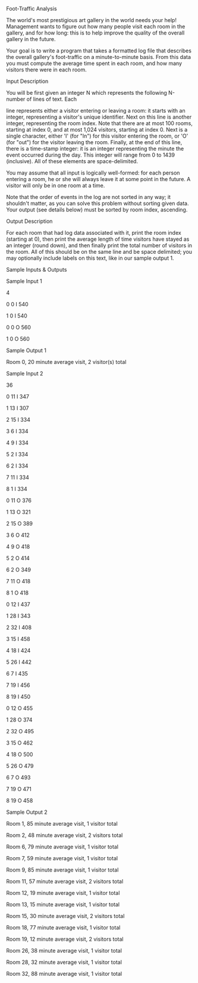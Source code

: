 Foot-Traffic Analysis

The world's most prestigious art gallery in the world needs your help! Management wants to figure out how many people visit each room in the gallery, and for how long: this is to help improve the quality of the overall gallery in the future.

Your goal is to write a program that takes a formatted log file that describes the overall gallery's foot-traffic on a minute-to-minute basis. From this data you must compute the average time spent in each room, and how many visitors there were in each room.

Input Description

You will be first given an integer N which represents the following N-number of lines of text. Each

line represents either a visitor entering or leaving a room: it starts with an integer, representing a visitor's unique identifier. Next on this line is another integer, representing the room index. Note that there are at most 100 rooms, starting at index 0, and at most 1,024 visitors, starting at index 0. Next is a single character, either 'I' (for "In") for this visitor entering the room, or 'O' (for "out") for the visitor leaving the room. Finally, at the end of this line, there is a time-stamp integer: it is an integer representing the minute the event occurred during the day. This integer will range from 0 to 1439 (inclusive). All of these elements are space-delimited.

You may assume that all input is logically well-formed: for each person entering a room, he or she will always leave it at some point in the future. A visitor will only be in one room at a time.

Note that the order of events in the log are not sorted in any way; it shouldn't matter, as you can solve this problem without sorting given data. Your output (see details below) must be sorted by room index, ascending.

Output Description

For each room that had log data associated with it, print the room index (starting at 0), then print the average length of time visitors have stayed as an integer (round down), and then finally print the total number of visitors in the room. All of this should be on the same line and be space delimited; you may optionally include labels on this text, like in our sample output 1.

Sample Inputs & Outputs

Sample Input 1

4

0 0 I 540

1 0 I 540

0 0 O 560

1 0 O 560


Sample Output 1

Room 0, 20 minute average visit, 2 visitor(s) total

Sample Input 2

36

0 11 I 347

1 13 I 307

2 15 I 334

3 6 I 334

4 9 I 334

5 2 I 334

6 2 I 334

7 11 I 334

8 1 I 334

0 11 O 376

1 13 O 321

2 15 O 389

3 6 O 412

4 9 O 418

5 2 O 414

6 2 O 349

7 11 O 418

8 1 O 418

0 12 I 437

1 28 I 343

2 32 I 408

3 15 I 458

4 18 I 424

5 26 I 442

6 7 I 435

7 19 I 456

8 19 I 450

0 12 O 455

1 28 O 374

2 32 O 495

3 15 O 462

4 18 O 500

5 26 O 479

6 7 O 493

7 19 O 471

8 19 O 458

Sample Output 2

Room 1, 85 minute average visit, 1 visitor total

Room 2, 48 minute average visit, 2 visitors total

Room 6, 79 minute average visit, 1 visitor total

Room 7, 59 minute average visit, 1 visitor total

Room 9, 85 minute average visit, 1 visitor total

Room 11, 57 minute average visit, 2 visitors total

Room 12, 19 minute average visit, 1 visitor total

Room 13, 15 minute average visit, 1 visitor total

Room 15, 30 minute average visit, 2 visitors total

Room 18, 77 minute average visit, 1 visitor total

Room 19, 12 minute average visit, 2 visitors total

Room 26, 38 minute average visit, 1 visitor total

Room 28, 32 minute average visit, 1 visitor total

Room 32, 88 minute average visit, 1 visitor total
